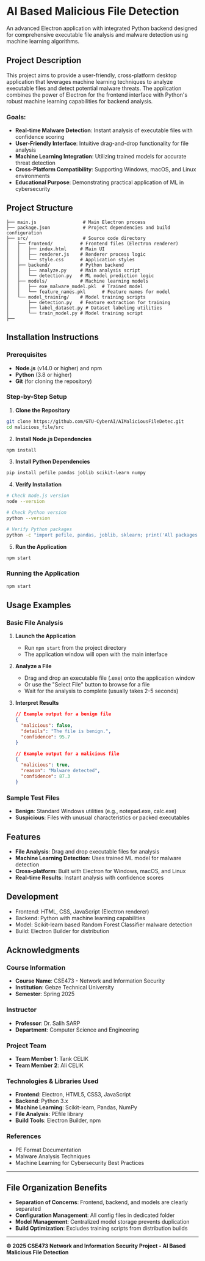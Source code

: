 # AI Based Malicious File Detection

An advanced Electron application with integrated Python backend designed for comprehensive executable file analysis and malware detection using machine learning algorithms.

## Project Description

This project aims to provide a user-friendly, cross-platform desktop application that leverages machine learning techniques to analyze executable files and detect potential malware threats. The application combines the power of Electron for the frontend interface with Python's robust machine learning capabilities for backend analysis.

### Goals:
- **Real-time Malware Detection**: Instant analysis of executable files with confidence scoring
- **User-Friendly Interface**: Intuitive drag-and-drop functionality for file analysis
- **Machine Learning Integration**: Utilizing trained models for accurate threat detection
- **Cross-Platform Compatibility**: Supporting Windows, macOS, and Linux environments
- **Educational Purpose**: Demonstrating practical application of ML in cybersecurity

## Project Structure

```
├── main.js                 # Main Electron process
├── package.json            # Project dependencies and build configuration
├── src/                    # Source code directory
│   ├── frontend/          # Frontend files (Electron renderer)
│   │   ├── index.html     # Main UI
│   │   ├── renderer.js    # Renderer process logic
│   │   └── style.css      # Application styles
│   ├── backend/           # Python backend
│   │   ├── analyze.py     # Main analysis script
│   │   └── detection.py   # ML model prediction logic
│   ├── models/            # Machine learning models
│   │   ├── exe_malware_model.pkl  # Trained model
│   │   └── feature_names.pkl      # Feature names for model
│   └── model_training/    # Model training scripts
│       ├── detection.py   # Feature extraction for training
│       ├── label_dataset.py # Dataset labeling utilities
│       └── train_model.py # Model training script
├── 
```

## Installation Instructions

### Prerequisites
- **Node.js** (v14.0 or higher) and npm
- **Python** (3.8 or higher)
- **Git** (for cloning the repository)

### Step-by-Step Setup

1. **Clone the Repository**
```bash
git clone https://github.com/GTU-CyberAI/AIMaliciousFileDetec.git
cd malicious_file/src
```

2. **Install Node.js Dependencies**
```bash
npm install
```

3. **Install Python Dependencies**
```bash
pip install pefile pandas joblib scikit-learn numpy
```

4. **Verify Installation**
```bash
# Check Node.js version
node --version

# Check Python version
python --version

# Verify Python packages
python -c "import pefile, pandas, joblib, sklearn; print('All packages installed successfully')"
```

5. **Run the Application**
```bash
npm start
```

### Running the Application

```bash
npm start
```



## Usage Examples

### Basic File Analysis

1. **Launch the Application**
   - Run `npm start` from the project directory
   - The application window will open with the main interface

2. **Analyze a File**
   - Drag and drop an executable file (.exe) onto the application window
   - Or use the "Select File" button to browse for a file
   - Wait for the analysis to complete (usually takes 2-5 seconds)

3. **Interpret Results**
   ```json
   // Example output for a benign file
   {
     "malicious": false,
     "details": "The file is benign.",
     "confidence": 95.7
   }
   
   // Example output for a malicious file
   {
     "malicious": true,
     "reason": "Malware detected",
     "confidence": 87.3
   }
   ```

### Sample Test Files
- **Benign**: Standard Windows utilities (e.g., notepad.exe, calc.exe)
- **Suspicious**: Files with unusual characteristics or packed executables

## Features

- **File Analysis**: Drag and drop executable files for analysis
- **Machine Learning Detection**: Uses trained ML model for malware detection
- **Cross-platform**: Built with Electron for Windows, macOS, and Linux
- **Real-time Results**: Instant analysis with confidence scores

## Development

- Frontend: HTML, CSS, JavaScript (Electron renderer)
- Backend: Python with machine learning capabilities
- Model: Scikit-learn based Random Forest Classifier malware detection
- Build: Electron Builder for distribution


## Acknowledgments

### Course Information
- **Course Name**: CSE473 - Network and Information Security 
- **Institution**: Gebze Technical University
- **Semester**: Spring 2025

### Instructor
- **Professor**: Dr. Salih SARP
- **Department**: Computer Science and Engineering

### Project Team
- **Team Member 1**: Tarık CELIK
- **Team Member 2**: Ali CELIK
### Technologies & Libraries Used
- **Frontend**: Electron, HTML5, CSS3, JavaScript
- **Backend**: Python 3.x
- **Machine Learning**: Scikit-learn, Pandas, NumPy
- **File Analysis**: PEfile library
- **Build Tools**: Electron Builder, npm

### References
- PE Format Documentation
- Malware Analysis Techniques
- Machine Learning for Cybersecurity Best Practices

---

## File Organization Benefits

- **Separation of Concerns**: Frontend, backend, and models are clearly separated
- **Configuration Management**: All config files in dedicated folder
- **Model Management**: Centralized model storage prevents duplication
- **Build Optimization**: Excludes training scripts from distribution builds

---

**© 2025 CSE473 Network and Information Security Project - AI Based Malicious File Detection**
